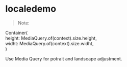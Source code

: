 # localedemo

>Note:

Container( </br>
height: MediaQuery.of(context).size.height, </br>
widht: MediaQuery.of(context).size.widht, </br>
)</br>

Use Media Query for potrait and landscape adjustment.
